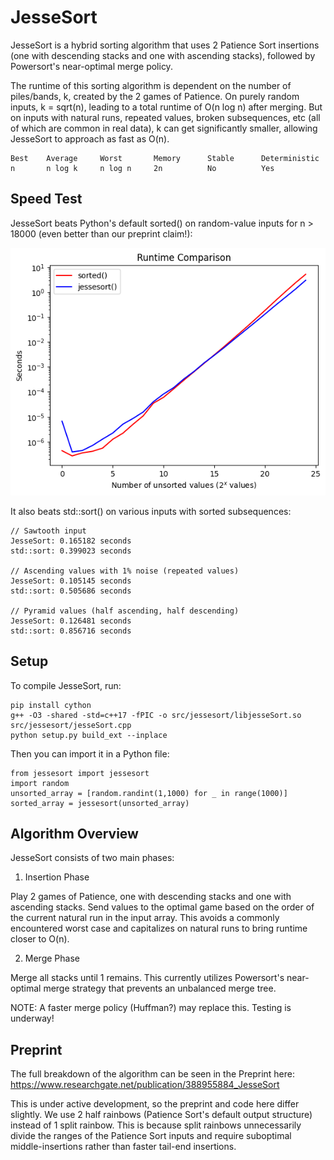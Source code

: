 # JesseSort

JesseSort is a hybrid sorting algorithm that uses 2 Patience Sort insertions (one with descending stacks and one with ascending stacks), followed by Powersort's near-optimal merge policy.

The runtime of this sorting algorithm is dependent on the number of piles/bands, k, created by the 2 games of Patience. On purely random inputs, k = sqrt(n), leading to a total runtime of O(n log n) after merging. But on inputs with natural runs, repeated values, broken subsequences, etc (all of which are common in real data), k can get significantly smaller, allowing JesseSort to approach as fast as O(n).

```
Best    Average     Worst       Memory      Stable      Deterministic
n       n log k     n log n     2n          No          Yes
```

## Speed Test

JesseSort beats Python's default sorted() on random-value inputs for n > 18000 (even better than our preprint claim!):

![Speed Test](images/speedtest_updated.png)

It also beats std::sort() on various inputs with sorted subsequences:

```
// Sawtooth input
JesseSort: 0.165182 seconds
std::sort: 0.399023 seconds

// Ascending values with 1% noise (repeated values)
JesseSort: 0.105145 seconds
std::sort: 0.505686 seconds

// Pyramid values (half ascending, half descending)
JesseSort: 0.126481 seconds
std::sort: 0.856716 seconds
```

## Setup

To compile JesseSort, run:

```
pip install cython
g++ -O3 -shared -std=c++17 -fPIC -o src/jessesort/libjesseSort.so src/jessesort/jesseSort.cpp
python setup.py build_ext --inplace
```

Then you can import it in a Python file:

```
from jessesort import jessesort
import random
unsorted_array = [random.randint(1,1000) for _ in range(1000)]
sorted_array = jessesort(unsorted_array)
```

## Algorithm Overview

JesseSort consists of two main phases:

1. Insertion Phase

Play 2 games of Patience, one with descending stacks and one with ascending stacks. Send values to the optimal game based on the order of the current natural run in the input array. This avoids a commonly encountered worst case and capitalizes on natural runs to bring runtime closer to O(n).

2. Merge Phase

Merge all stacks until 1 remains. This currently utilizes Powersort's near-optimal merge strategy that prevents an unbalanced merge tree.

NOTE: A faster merge policy (Huffman?) may replace this. Testing is underway!

## Preprint

The full breakdown of the algorithm can be seen in the Preprint here: https://www.researchgate.net/publication/388955884_JesseSort

This is under active development, so the preprint and code here differ slightly. We use 2 half rainbows (Patience Sort's default output structure) instead of 1 split rainbow. This is because split rainbows unnecessarily divide the ranges of the Patience Sort inputs and require suboptimal middle-insertions rather than faster tail-end insertions.
